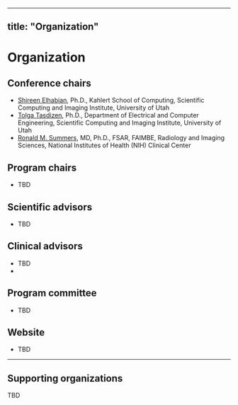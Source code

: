  ---
title: "Organization"
---

# Organization

## Conference chairs

* [Shireen Elhabian](https://www.sci.utah.edu/~shireen), Ph.D., Kahlert School of Computing, Scientific Computing and Imaging Institute, University of Utah
* [Tolga Tasdizen](https://www.sci.utah.edu/~tolga), Ph.D., Department of Electrical and Computer Engineering, Scientific Computing and Imaging Institute, University of Utah
* [Ronald M. Summers](https://scholar.google.com/citations?user=j4cvq80AAAAJ&hl=en), MD, Ph.D., FSAR, FAIMBE, Radiology and Imaging Sciences, National Institutes of Health (NIH) Clinical Center


## Program chairs

* TBD

## Scientific advisors

* TBD

## Clinical advisors

* TBD
* 
## Program committee

* TBD

## Website

* TBD

---
## Supporting organizations
TBD
